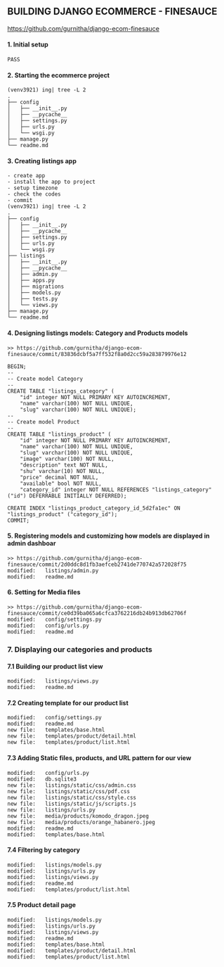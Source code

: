 ## BUILDING DJANGO ECOMMERCE - FINESAUCE
https://github.com/gurnitha/django-ecom-finesauce

#### 1. Initial setup

	PASS

#### 2. Starting the ecommerce project

	(venv3921) ing| tree -L 2
	.
	├── config
	│   ├── __init__.py
	│   ├── __pycache__
	│   ├── settings.py
	│   ├── urls.py
	│   └── wsgi.py
	├── manage.py
	└── readme.md

#### 3. Creating listings app

	- create app
	- install the app to project
	- setup timezone
	- check the codes
	- commit
	(venv3921) ing| tree -L 2
	.
	├── config
	│   ├── __init__.py
	│   ├── __pycache__
	│   ├── settings.py
	│   ├── urls.py
	│   └── wsgi.py
	├── listings
	│   ├── __init__.py
	│   ├── __pycache__
	│   ├── admin.py
	│   ├── apps.py
	│   ├── migrations
	│   ├── models.py
	│   ├── tests.py
	│   └── views.py
	├── manage.py
	└── readme.md

#### 4. Designing listings models: Category and Products models

	>> https://github.com/gurnitha/django-ecom-finesauce/commit/83836dcbf5a7ff532f8a0d2cc59a283879976e12

	BEGIN;
	--
	-- Create model Category
	--
	CREATE TABLE "listings_category" (
		"id" integer NOT NULL PRIMARY KEY AUTOINCREMENT, 
		"name" varchar(100) NOT NULL UNIQUE, 
		"slug" varchar(100) NOT NULL UNIQUE);
	--
	-- Create model Product
	--
	CREATE TABLE "listings_product" (
		"id" integer NOT NULL PRIMARY KEY AUTOINCREMENT, 
		"name" varchar(100) NOT NULL UNIQUE, 
		"slug" varchar(100) NOT NULL UNIQUE, 
		"image" varchar(100) NOT NULL, 
		"description" text NOT NULL, 
		"shu" varchar(10) NOT NULL, 
		"price" decimal NOT NULL, 
		"available" bool NOT NULL, 
		"category_id" integer NOT NULL REFERENCES "listings_category" ("id") DEFERRABLE INITIALLY DEFERRED);

	CREATE INDEX "listings_product_category_id_5d2fa1ec" ON "listings_product" ("category_id");
	COMMIT;

#### 5. Registering models and customizing how models are displayed in admin dashboar

	>> https://github.com/gurnitha/django-ecom-finesauce/commit/2d0ddc8d1fb3aefceb2741de770742a572028f75
	modified:   listings/admin.py
	modified:   readme.md

#### 6. Setting for Media files

	>> https://github.com/gurnitha/django-ecom-finesauce/commit/ce0d39ba065a6cfca3762216db24b913db62706f
	modified:   config/settings.py
	modified:   config/urls.py
	modified:   readme.md


### 7. Displaying our categories and products

#### 7.1 Building our product list view

	modified:   listings/views.py
	modified:   readme.md


#### 7.2 Creating template for our product list

	modified:   config/settings.py
	modified:   readme.md
	new file:   templates/base.html
	new file:   templates/product/detail.html
	new file:   templates/product/list.html

#### 7.3 Adding Static files, products, and URL pattern for our view

	modified:   config/urls.py
	modified:   db.sqlite3
	new file:   listings/static/css/admin.css
	new file:   listings/static/css/pdf.css
	new file:   listings/static/css/style.css
	new file:   listings/static/js/scripts.js
	new file:   listings/urls.py
	new file:   media/products/komodo_dragon.jpeg
	new file:   media/products/orange_habanero.jpeg
	modified:   readme.md
	modified:   templates/base.html

#### 7.4 Filtering by category

	modified:   listings/models.py
	modified:   listings/urls.py
	modified:   listings/views.py
	modified:   readme.md
	modified:   templates/product/list.html

#### 7.5 Product detail page

	modified:   listings/models.py
	modified:   listings/urls.py
	modified:   listings/views.py
	modified:   readme.md
	modified:   templates/base.html
	modified:   templates/product/detail.html
	modified:   templates/product/list.html










